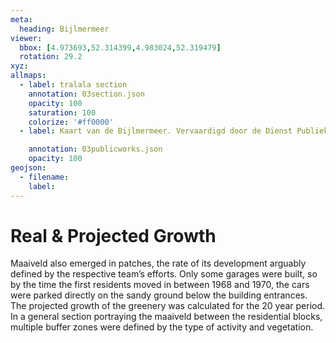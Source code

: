```yaml
---
meta:
  heading: Bijlmermeer
viewer:
  bbox: [4.973693,52.314399,4.983024,52.319479]
  rotation: 29.2
xyz:
allmaps:
  - label: tralala section
    annotation: 03section.json
    opacity: 100
    saturation: 100
    colorize: '#ff0000'
  - label: Kaart van de Bijlmermeer. Vervaardigd door de Dienst Publieke Werken, afd. Landmeten en Kartografie, 1970. Scale 1:7000. Stadsarchief Amsterdam. Het Groen in de Bijlmermeer, 1968. Bijlmermeer Museum.

    annotation: 03publicworks.json
    opacity: 100
geojson:
  - filename:
    label: 
---
```

# Real & Projected Growth
Maaiveld also emerged in patches, the rate of its development arguably defined by the respective team’s efforts. Only some garages were built, so by the time the first residents moved in between 1968 and 1970, the cars were parked directly on the sandy ground below the building entrances. 
The projected growth of the greenery was calculated for the 20 year period. In a general section portraying the maaiveld between the residential blocks, multiple buffer zones were defined by the type of activity and vegetation. 
 
